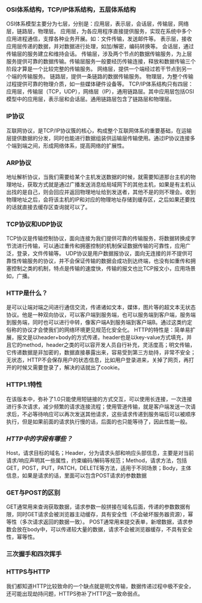 ### OSI体系结构，TCP/IP体系结构，五层体系结构
   OSI体系模型主要分为七层，分别是：应用层，表示层，会话层，传输层，网络层，链路层，物理层。
   应用层，为各应用程序直接提供服务，实现在系统中多个应用进程通信，支撑各种业务开展。如：文件传输，发送邮件等。
   表示层，接收应用层传递的数据，并对数据进行处理，如加/解密，编码转换等。
   会话层，通过传输层的服务建立和维持会话。
   传输层，涉及两个节点的数据传输服务，为上层服务提供可靠的数据传输。传输层服务一般要经历传输连接，释放和数据传输三个阶段才算是一个比较完整的传输服务。
   网络层，提供一个端经过若干节点到另一个端的传输服务。
   链路层，提供一条链路的数据传输服务。
   物理层，为整个传输过程提供可靠的物理介质，如一些媒体硬件设备等。
   TCP/IP体系结构只有四层：应用层，传输层（TCP，UDP），网络层（IP），通用链路层。其中应用层包括OSI模型中的应用层，表示层和会话层。通用链路层包含了链路层和物理层。

### IP协议
   互联网协议，是TCP/IP协议簇的核心，构成整个互联网体系的重要基础，在运输层提供数据的分发，同时也能进行数据组装供运输层传输使用。通过IP协议连接多个端到端之间，形成网络体系，提高网络的扩展性。

### ARP协议
   地址解析协议，当我们需要给某个主机发送数据的时候，就需要知道那台主机的物理地址，获取方式就是通过广播发送消息给局域网下的其他主机，如果是有主机认出找的是自己，则会回应并返回物理地址给到发送者，其他不是的则不理会。收到物理地址之后，会将该主机的IP和对应的物理地址存储到缓存区，之后如果还要找的话就直接去缓存区查询就可以了。

### TCP协议和UDP协议
   TCP协议是传输控制协议，面向连接为我们提供可靠的传输服务，将数据转换成字节流进行传输，可以通过重传和拥塞控制的机制保证数据传输的可靠性，应用广泛，登录，文件传输等。
   UDP协议是用户数据报协议，面向无连接的并不提供可靠性传输服务的协议，并不会保证传输的数据会成功到达终端，也没有如重传和拥塞控制之类的机制，特点是传输的速度快，传输的报文也比TCP报文小，应用场景如，广播。

### HTTP是什么？
   是可以让端对端之间进行通信交流，传递诸如文本，媒体，图片等的超文本无状态协议。他是一种双向协议，可以客户端到服务端，也可以服务端到客户端，服务端到服务端，同时也可以进行中转，像客户端A到服务端到客户端B。通过这类约定俗称的协议才会使我们的网络环境更见规范化安全化。
   HTTP的特性是：简单易扩展，报文是以header+body的方式传递，header也是以key-value方式填充，并且它的method，header之类的可以容开发人员自行补充，灵活度高；明文传输，它传递数据是非加密的，数据直接暴露出来，容易受到第三方劫持，非常不安全；无状态，HTTP不会保存用户的状态信息，比如用户登录进来，关掉了网页，再打开的时候又需要登录了，解决的话就出了cookie。
   
### HTTP1.1特性
   在该版本中，弥补了1.0只能使用短链接的方式交互，可以使用长连接，一次连接进行多次请求，减少频繁的请求连接流程；使用管道传输，就是客户端发送一次请求后，不必等待响应可以再次发送其他请求，这些请求传递到服务端后可以被顺序执行，但是如果前面的请求执行慢的话，后面的也只能等待了，因此性能一般。

### ___HTTP中的字段有哪些？___
   Host，请求目标的域名；Header，分为请求头部和响应头部信息，主要是对当前请求/响应声明其一些属性，约束编码/解码等规范；Method，请求方法，包括GET，POST，PUT，PATCH，DELETE等方法，适用于不同场景；Body，主体信息，如果是请求的话，里面可以包含POST请求的参数数据

### GET与POST的区别
   GET通常用来查询获取数据，请求参数一般拼接在域名后面，传递的参数数据有限，同时GET请求会被浏览器主动缓存，具有安全性（不会破坏服务器资源），幂等性（多次请求返回的数据一致）。
   POST通常用来提交表单，新增数据，请求参数会放在body中，可以传递较大量的数据，请求不会被浏览器缓存，不具有安全性，幂等性。
   
### 三次握手和四次挥手
   
   
### HTTPS与HTTP
   我们都知道HTTP比较致命的一个缺点就是明文传输，数据传递过程中极不安全，还可能出现劫持问题，HTTPS弥补了HTTP这一致命弱点。